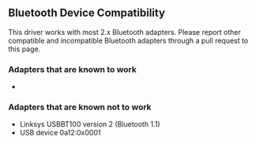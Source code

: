 
## Bluetooth Device Compatibility

This driver works with most 2.x Bluetooth adapters. Please report other compatible and incompatible Bluetooth adapters through a pull request to this page.

### Adapters that are known to work

* 

### Adapters that are known not to work

* Linksys USBBT100 version 2 (Bluetooth 1.1)
* USB device 0a12:0x0001
